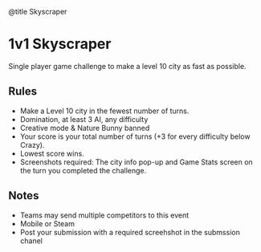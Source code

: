 @title Skyscraper

# 1v1 Skyscraper

Single player game challenge to make a level 10 city as fast as possible.

## Rules

- Make a Level 10 city in the fewest number of turns. 
- Domination, at least 3 AI, any difficulty
- Creative mode & Nature Bunny banned 
- Your score is your total number of turns (+3 for every difficulty below Crazy). 
- Lowest score wins. 
- Screenshots required: The city info pop-up and Game Stats screen on the turn you completed the challenge.

## Notes
- Teams may send multiple competitors to this event
- Mobile or Steam 
- Post your submission with a required screehshot in the submssion chanel 

